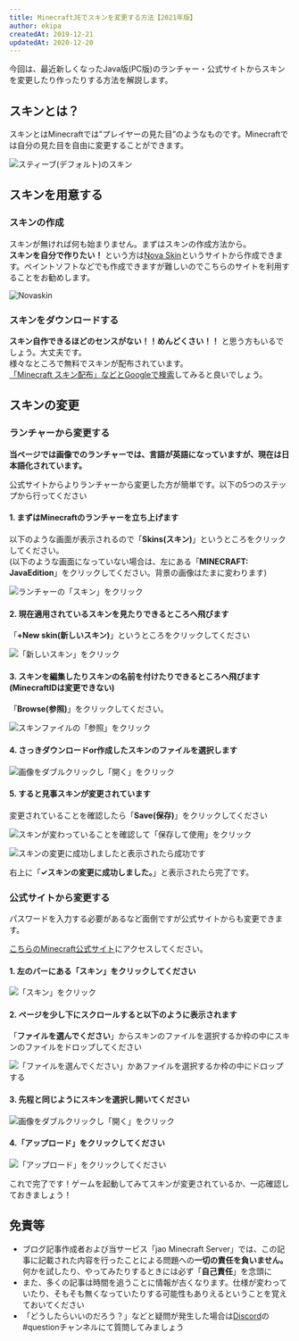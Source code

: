 ```yaml
---
title: MinecraftJEでスキンを変更する方法【2021年版】
author: ekipa
createdAt: 2019-12-21
updatedAt: 2020-12-20
---
```


今回は、最近新しくなったJava版(PC版)のランチャー・公式サイトからスキンを変更したり作ったりする方法を解説します。

## スキンとは？

スキンとはMinecraftでは”プレイヤーの見た目”のようなものです。Minecraftでは自分の見た目を自由に変更することができます。

![スティーブ(デフォルト)のスキン](https://storage.jaoafa.com/ddd4c990a4a2d65e9af45408cbaea155.png)

## スキンを用意する

### スキンの作成

スキンが無ければ何も始まりません。まずはスキンの作成方法から。  
**スキンを自分で作りたい！** という方は[Nova Skin](https://minecraft.novaskin.me/)というサイトから作成できます。ペイントソフトなどでも作成できますが難しいのでこちらのサイトを利用することをお勧めします。

![Novaskin](https://storage.jaoafa.com/38616d72e31b78fc927fb3d2472b2757.png)

### スキンをダウンロードする

**スキン自作できるほどのセンスがない！！めんどくさい！！** と思う方もいるでしょう。大丈夫です。  
様々なところで無料でスキンが配布されています。  
[「Minecraft スキン配布」などとGoogleで検索](https://google.com/search?q=Minecraft+スキン配布)してみると良いでしょう。

## スキンの変更

### ランチャーから変更する

**当ページでは画像でのランチャーでは、言語が英語になっていますが、現在は日本語化されています。**

公式サイトからよりランチャーから変更した方が簡単です。以下の5つのステップから行ってください

#### 1. まずはMinecraftのランチャーを立ち上げます

以下のような画面が表示されるので「**Skins(スキン)**」というところをクリックしてください。  
(以下のような画面になっていない場合は、左にある「**MINECRAFT: JavaEdition**」をクリックしてください。背景の画像はたまに変わります)

![ランチャーの「スキン」をクリック](https://storage.jaoafa.com/1c05182def0f1de6a3c5e5efa2d70f3c.png)

#### 2. 現在適用されているスキンを見たりできるところへ飛びます

「**+New skin(新しいスキン)**」というところをクリックしてください

![「新しいスキン」をクリック](https://storage.jaoafa.com/31283daf66abe72f9aebd3bf62465be9.PNG)

#### 3. スキンを編集したりスキンの名前を付けたりできるところへ飛びます(MinecraftIDは変更できない)

「**Browse(参照)**」をクリックしてください。

![スキンファイルの「参照」をクリック](https://storage.jaoafa.com/82bd6fd1e01f19eb8140c6b52033c039.PNG)

#### 4. さっきダウンロードor作成したスキンのファイルを選択します

![画像をダブルクリックし「開く」をクリック](https://storage.jaoafa.com/844771b94b1a050af73a7a70aacd8240.jpg)

#### 5. すると見事スキンが変更されています

変更されていることを確認したら「**Save(保存)**」をクリックしてください

![スキンが変わっていることを確認して「保存して使用」をクリック](https://storage.jaoafa.com/5a8da3b4eb10681441069869cfee5698.PNG)

![スキンの変更に成功しましたと表示されたら成功です](https://storage.jaoafa.com/9bc9f16cf03feba61b60a48193972997.PNG)

右上に「**✓スキンの変更に成功しました。**」と表示されたら完了です。

### 公式サイトから変更する

パスワードを入力する必要があるなど面倒ですが公式サイトからも変更できます。

[こちらのMinecraft公式サイト](https://www.minecraft.net/ja-jp/profile/skin)にアクセスしてください。

#### 1. 左のバーにある「**スキン**」をクリックしてください

![「スキン」をクリック](https://storage.jaoafa.com/1286ea6296d6c6b6e84e52869b755fd9.png)

#### 2. ページを少し下にスクロールすると以下のように表示されます

「**ファイルを選んでください**」からスキンのファイルを選択するか枠の中にスキンのファイルをドロップしてください

![「ファイルを選んでください」かあファイルを選択するか枠の中にドロップする](https://storage.jaoafa.com/2f0cde45e59c2026560fb5ebe8fab508.png)

#### 3. 先程と同じようにスキンを選択し開いてください

![画像をダブルクリックし「開く」をクリック](https://storage.jaoafa.com/844771b94b1a050af73a7a70aacd8240.jpg)

#### 4.「**アップロード**」をクリックしてください

![「アップロード」をクリックしてください](https://storage.jaoafa.com/e0d317e05e815c04f50def26638641fe.png)

これで完了です！ゲームを起動してみてスキンが変更されているか、一応確認しておきましょう！

## 免責等

- ブログ記事作成者および当サービス「jao Minecraft Server」では、この記事に記載された内容を行ったことによる問題への**一切の責任を負いません。** 何かを試したり、やってみたりするときには必ず「**自己責任**」を念頭に
- また、多くの記事は時間を追うことに情報が古くなります。仕様が変わっていたり、そもそも無くなっていたりする可能性もありえるということを覚えておいてください
- 「どうしたらいいのだろう？」などと疑問が発生した場合は[Discord](https://wiki.jaoafa/com/jMS_Gamers_Club)の#questionチャンネルにて質問してみましょう
